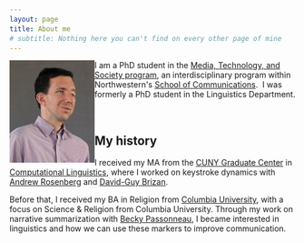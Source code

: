 ```yaml
---
layout: page
title: About me
# subtitle: Nothing here you can't find on every other page of mine
---
```


<img style="float: left;" src="/img/nu_headshot-compressed.jpg" alt="headshot"
	title="My headshot" width="150" />


I am a PhD student in the [Media, Technology, and Society program](https://communication.northwestern.edu/programs/phd_media_technology_society), an interdisciplinary program within Northwestern's [School of Communications](https://communication.northwestern.edu).  I was formerly a PhD student in the Linguistics Department.
  
<br>

## My history

I received my MA from the [CUNY Graduate Center](https://gc.cuny.edu/Home) in [Computational Linguistics](https://www.gc.cuny.edu/Page-Elements/Academics-Research-Centers-Initiatives/Doctoral-Programs/Linguistics/About-the-Program/Specializations/Computational-Linguistics), where I worked on keystroke dynamics with [Andrew Rosenberg](http://eniac.cs.qc.cuny.edu/andrew/) and [David-Guy Brizan](https://www.usfca.edu/faculty/david-guy-brizan).

Before that, I received my BA in Religion from [Columbia University](https://www.columbia.edu), with a focus on Science & Religion from Columbia University. Through my work on narrative summarization with [Becky Passonneau](https://sites.psu.edu/becky/), I became interested in linguistics and how we can use these markers to improve communication.